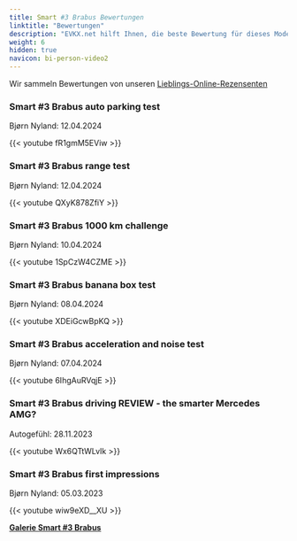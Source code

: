 ```yaml
---
title: Smart #3 Brabus Bewertungen
linktitle: "Bewertungen"
description: "EVKX.net hilft Ihnen, die beste Bewertung für dieses Modell zu finden."
weight: 6
hidden: true
navicon: bi-person-video2
---
```

Wir sammeln Bewertungen von unseren [Lieblings-Online-Rezensenten](../../../../../guides/evreviewers/)

<div class="container text-center shadow p-2 pe-4 mb-5 bg-body-tertiary rounded border">
<h3>Smart #3 Brabus auto parking test</h3>
<p>Bjørn Nyland: 12.04.2024</p>

{{< youtube fR1gmM5EViw >}}

</div>
<div class="container text-center shadow p-2 pe-4 mb-5 bg-body-tertiary rounded border">
<h3>Smart #3 Brabus range test</h3>
<p>Bjørn Nyland: 12.04.2024</p>

{{< youtube QXyK878ZfiY >}}

</div>
<div class="container text-center shadow p-2 pe-4 mb-5 bg-body-tertiary rounded border">
<h3>Smart #3 Brabus 1000 km challenge</h3>
<p>Bjørn Nyland: 10.04.2024</p>

{{< youtube 1SpCzW4CZME >}}

</div>
<div class="container text-center shadow p-2 pe-4 mb-5 bg-body-tertiary rounded border">
<h3>Smart #3 Brabus banana box test</h3>
<p>Bjørn Nyland: 08.04.2024</p>

{{< youtube XDEiGcwBpKQ >}}

</div>
<div class="container text-center shadow p-2 pe-4 mb-5 bg-body-tertiary rounded border">
<h3>Smart #3 Brabus acceleration and noise test</h3>
<p>Bjørn Nyland: 07.04.2024</p>

{{< youtube 6IhgAuRVqjE >}}

</div>
<div class="container text-center shadow p-2 pe-4 mb-5 bg-body-tertiary rounded border">
<h3>Smart #3 Brabus driving REVIEW - the smarter Mercedes AMG?</h3>
<p>Autogefühl: 28.11.2023</p>

{{< youtube Wx6QTtWLvIk >}}

</div>
<div class="container text-center shadow p-2 pe-4 mb-5 bg-body-tertiary rounded border">
<h3>Smart #3 Brabus first impressions</h3>
<p>Bjørn Nyland: 05.03.2023</p>

{{< youtube wiw9eXD__XU >}}

</div>
<div class="mt-3 mb-3">
<a href="../gallery/" class="text-decoration-none text-black">
<strong><i class="bi-arrow-left"></i>Galerie  </strong>
</a>
<a href="../" class="text-decoration-none text-black float-end">
<strong>Smart #3 Brabus <i class="bi-arrow-right"></i></strong>
</a>
</div>
